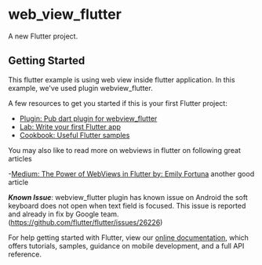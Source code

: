 # web_view_flutter

A new Flutter project.

## Getting Started

This flutter example is using web view inside flutter application. In this example, we've used plugin webview_flutter.

A few resources to get you started if this is your first Flutter project:

- [Plugin: Pub dart plugin for webview_flutter](https://pub.dartlang.org/packages/webview_flutter)
- [Lab: Write your first Flutter app](https://flutter.io/docs/get-started/codelab)
- [Cookbook: Useful Flutter samples](https://flutter.io/docs/cookbook)

You may also like to read more on webviews in flutter on following great articles

-[Medium: The Power of WebViews in Flutter by: Emily Fortuna](https://medium.com/flutter-io/the-power-of-webviews-in-flutter-a56234b57df2)
another good article 

***Known Issue***: webview_flutter plugin has known issue on Android the soft keyboard does not open when text field is focused. This issue is reported and already in fix by Google team. (https://github.com/flutter/flutter/issues/26226)

For help getting started with Flutter, view our 
[online documentation](https://flutter.io/docs), which offers tutorials, 
samples, guidance on mobile development, and a full API reference.
